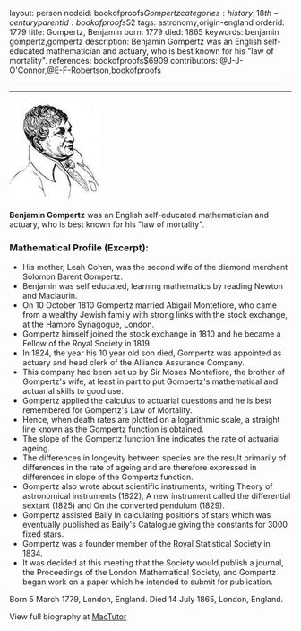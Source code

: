 layout: person
nodeid: bookofproofs$Gompertz
categories: history,18th-century
parentid: bookofproofs$52
tags: astronomy,origin-england
orderid: 1779
title: Gompertz, Benjamin
born: 1779
died: 1865
keywords: benjamin gompertz,gompertz
description: Benjamin Gompertz was an English self-educated mathematician and actuary, who is best known for his "law of mortality".
references: bookofproofs$6909
contributors: @J-J-O'Connor,@E-F-Robertson,bookofproofs

---



---

![Gompertz.jpg](https://github.com/bookofproofs/bookofproofs.github.io/blob/main/_sources/_assets/images/portraits/Gompertz.jpg?raw=true)

**Benjamin Gompertz**  was an English self-educated mathematician and actuary, who is best known for his "law of mortality".

### Mathematical Profile (Excerpt):
* His mother, Leah Cohen, was the second wife of the diamond merchant Solomon Barent Gompertz.
* Benjamin was self educated, learning mathematics by reading Newton and Maclaurin.
* On 10 October 1810 Gompertz married Abigail Montefiore, who came from a wealthy Jewish family with strong links with the stock exchange, at the Hambro Synagogue, London.
* Gompertz himself joined the stock exchange in 1810 and he became a Fellow of the Royal Society in 1819.
* In 1824, the year his 10 year old son died, Gompertz was appointed as actuary and head clerk of the Alliance Assurance Company.
* This company had been set up by Sir Moses Montefiore, the brother of Gompertz's wife, at least in part to put Gompertz's mathematical and actuarial skills to good use.
* Gompertz applied the calculus to actuarial questions and he is best remembered for Gompertz's Law of Mortality.
* Hence, when death rates are plotted on a logarithmic scale, a straight line known as the Gompertz function is obtained.
* The slope of the Gompertz function line indicates the rate of actuarial ageing.
* The differences in longevity between species are the result primarily of differences in the rate of ageing and are therefore expressed in differences in slope of the Gompertz function.
* Gompertz also wrote about scientific instruments, writing Theory of astronomical instruments (1822), A new instrument called the differential sextant (1825) and On the converted pendulum (1829).
* Gompertz assisted Baily in calculating positions of stars which was eventually published as Baily's Catalogue giving the constants for 3000 fixed stars.
* Gompertz was a founder member of the Royal Statistical Society in 1834.
* It was decided at this meeting that the Society would publish a journal, the Proceedings of the London Mathematical Society, and Gompertz began work on a paper which he intended to submit for publication.

Born 5 March 1779, London, England. Died 14 July 1865, London, England.

View full biography at [MacTutor](https://mathshistory.st-andrews.ac.uk/Biographies/Gompertz/)
